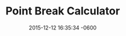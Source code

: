---
layout: post
title:  "Point Break Calculator"
date:   2015-12-12 16:35:34 -0600
categories: jekyll update
project: true
tech: Javascript, HTML, CSS, Bootstrap, BitBalloon
description: An homage to the greatest movie of all time, the original pointbreak. Not this awful looking remake that's coming out.
link: http://point-break-tictactoe.bitballoon.com/
---